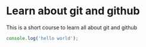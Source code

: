 # Learn about git and github

This is a short course to learn all about git and github

``` javascript
console.log('hello world');
```